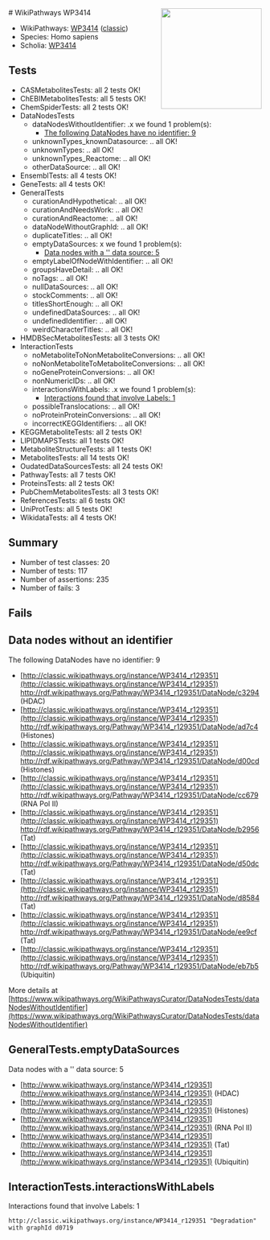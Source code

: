 <img style="float: right; width: 200px" src="https://upload.wikimedia.org/wikipedia/commons/thumb/8/83/Wplogo_with_text_500.png/640px-Wplogo_with_text_500.png" />
# WikiPathways WP3414

* WikiPathways: [WP3414](https://wikipathways.org/pathways/WP3414) ([classic](https://classic.wikipathways.org/instance/WP3414))
* Species: Homo sapiens
* Scholia: [WP3414](https://scholia.toolforge.org/wikipathways/WP3414)
## Tests
* CASMetabolitesTests: all 2 tests OK!
* ChEBIMetabolitesTests: all 5 tests OK!
* ChemSpiderTests: all 2 tests OK!
* DataNodesTests
    * dataNodesWithoutIdentifier: .x we found 1 problem(s):
        * [The following DataNodes have no identifier: 9](#d2d32fa8)
    * unknownTypes_knownDatasource: .. all OK!
    * unknownTypes: .. all OK!
    * unknownTypes_Reactome: .. all OK!
    * otherDataSource: .. all OK!
* EnsemblTests: all 4 tests OK!
* GeneTests: all 4 tests OK!
* GeneralTests
    * curationAndHypothetical: .. all OK!
    * curationAndNeedsWork: .. all OK!
    * curationAndReactome: .. all OK!
    * dataNodeWithoutGraphId: .. all OK!
    * duplicateTitles: .. all OK!
    * emptyDataSources: x we found 1 problem(s):
        * [Data nodes with a '' data source: 5](#3d121fd0)
    * emptyLabelOfNodeWithIdentifier: .. all OK!
    * groupsHaveDetail: .. all OK!
    * noTags: .. all OK!
    * nullDataSources: .. all OK!
    * stockComments: .. all OK!
    * titlesShortEnough: .. all OK!
    * undefinedDataSources: .. all OK!
    * undefinedIdentifier: .. all OK!
    * weirdCharacterTitles: .. all OK!
* HMDBSecMetabolitesTests: all 3 tests OK!
* InteractionTests
    * noMetaboliteToNonMetaboliteConversions: .. all OK!
    * noNonMetaboliteToMetaboliteConversions: .. all OK!
    * noGeneProteinConversions: .. all OK!
    * nonNumericIDs: .. all OK!
    * interactionsWithLabels: .x we found 1 problem(s):
        * [Interactions found that involve Labels: 1](#630d2678)
    * possibleTranslocations: .. all OK!
    * noProteinProteinConversions: .. all OK!
    * incorrectKEGGIdentifiers: .. all OK!
* KEGGMetaboliteTests: all 2 tests OK!
* LIPIDMAPSTests: all 1 tests OK!
* MetaboliteStructureTests: all 1 tests OK!
* MetabolitesTests: all 14 tests OK!
* OudatedDataSourcesTests: all 24 tests OK!
* PathwayTests: all 7 tests OK!
* ProteinsTests: all 2 tests OK!
* PubChemMetabolitesTests: all 3 tests OK!
* ReferencesTests: all 6 tests OK!
* UniProtTests: all 5 tests OK!
* WikidataTests: all 4 tests OK!


## Summary

* Number of test classes: 20
* Number of tests: 117
* Number of assertions: 235
* Number of fails: 3

## Fails

<a name="d2d32fa8" />

## Data nodes without an identifier

The following DataNodes have no identifier: 9

* [http://classic.wikipathways.org/instance/WP3414_r129351](http://classic.wikipathways.org/instance/WP3414_r129351) http://rdf.wikipathways.org/Pathway/WP3414_r129351/DataNode/c3294 (HDAC)
* [http://classic.wikipathways.org/instance/WP3414_r129351](http://classic.wikipathways.org/instance/WP3414_r129351) http://rdf.wikipathways.org/Pathway/WP3414_r129351/DataNode/ad7c4 (Histones)
* [http://classic.wikipathways.org/instance/WP3414_r129351](http://classic.wikipathways.org/instance/WP3414_r129351) http://rdf.wikipathways.org/Pathway/WP3414_r129351/DataNode/d00cd (Histones)
* [http://classic.wikipathways.org/instance/WP3414_r129351](http://classic.wikipathways.org/instance/WP3414_r129351) http://rdf.wikipathways.org/Pathway/WP3414_r129351/DataNode/cc679 (RNA Pol II)
* [http://classic.wikipathways.org/instance/WP3414_r129351](http://classic.wikipathways.org/instance/WP3414_r129351) http://rdf.wikipathways.org/Pathway/WP3414_r129351/DataNode/b2956 (Tat)
* [http://classic.wikipathways.org/instance/WP3414_r129351](http://classic.wikipathways.org/instance/WP3414_r129351) http://rdf.wikipathways.org/Pathway/WP3414_r129351/DataNode/d50dc (Tat)
* [http://classic.wikipathways.org/instance/WP3414_r129351](http://classic.wikipathways.org/instance/WP3414_r129351) http://rdf.wikipathways.org/Pathway/WP3414_r129351/DataNode/d8584 (Tat)
* [http://classic.wikipathways.org/instance/WP3414_r129351](http://classic.wikipathways.org/instance/WP3414_r129351) http://rdf.wikipathways.org/Pathway/WP3414_r129351/DataNode/ee9cf (Tat)
* [http://classic.wikipathways.org/instance/WP3414_r129351](http://classic.wikipathways.org/instance/WP3414_r129351) http://rdf.wikipathways.org/Pathway/WP3414_r129351/DataNode/eb7b5 (Ubiquitin)


More details at [https://www.wikipathways.org/WikiPathwaysCurator/DataNodesTests/dataNodesWithoutIdentifier](https://www.wikipathways.org/WikiPathwaysCurator/DataNodesTests/dataNodesWithoutIdentifier)

<a name="3d121fd0" />

## GeneralTests.emptyDataSources

Data nodes with a '' data source: 5

* [http://www.wikipathways.org/instance/WP3414_r129351](http://www.wikipathways.org/instance/WP3414_r129351) (HDAC)
* [http://www.wikipathways.org/instance/WP3414_r129351](http://www.wikipathways.org/instance/WP3414_r129351) (Histones)
* [http://www.wikipathways.org/instance/WP3414_r129351](http://www.wikipathways.org/instance/WP3414_r129351) (RNA Pol II)
* [http://www.wikipathways.org/instance/WP3414_r129351](http://www.wikipathways.org/instance/WP3414_r129351) (Tat)
* [http://www.wikipathways.org/instance/WP3414_r129351](http://www.wikipathways.org/instance/WP3414_r129351) (Ubiquitin)


<a name="630d2678" />

## InteractionTests.interactionsWithLabels

Interactions found that involve Labels: 1
```
http://classic.wikipathways.org/instance/WP3414_r129351 "Degradation" with graphId d0719
```

